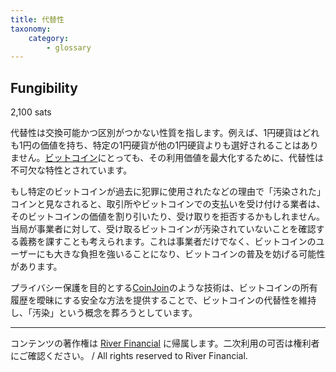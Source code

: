 ```yaml
---
title: 代替性
taxonomy:
    category:
        - glossary
---
```


## Fungibility
2,100 sats

代替性は交換可能かつ区別がつかない性質を指します。例えば、1円硬貨はどれも1円の価値を持ち、特定の1円硬貨が他の1円硬貨よりも選好されることはありません。[ビットコイン](http://lostinbitcoin.jp.testrs.jp/staging/glossary/bitcoin-2/)にとっても、その利用価値を最大化するために、代替性は不可欠な特性とされています。

もし特定のビットコインが過去に犯罪に使用されたなどの理由で「汚染された」コインと見なされると、取引所やビットコインでの支払いを受け付ける業者は、そのビットコインの価値を割り引いたり、受け取りを拒否するかもしれません。当局が事業者に対して、受け取るビットコインが汚染されていないことを確認する義務を課すことも考えられます。これは事業者だけでなく、ビットコインのユーザーにも大きな負担を強いることになり、ビットコインの普及を妨げる可能性があります。

プライバシー保護を目的とする[CoinJoin](http://lostinbitcoin.jp.testrs.jp/staging/glossary/coinjoin/)のような技術は、ビットコインの所有履歴を曖昧にする安全な方法を提供することで、ビットコインの代替性を維持し、「汚染」という概念を葬ろうとしています。

---
コンテンツの著作権は [River Financial](https://river.com/) に帰属します。二次利用の可否は権利者にご確認ください。 / All rights reserved to River Financial.
